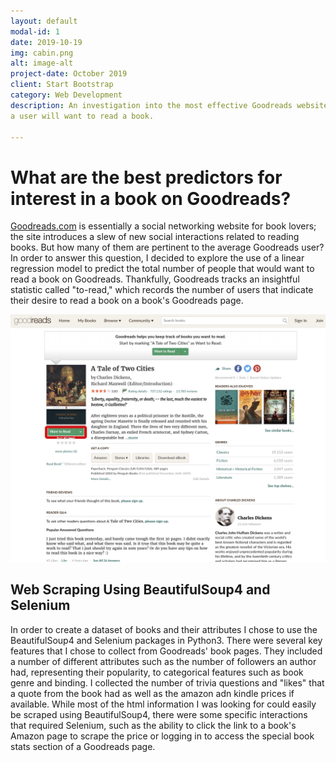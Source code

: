 ```yaml
---
layout: default
modal-id: 1
date: 2019-10-19
img: cabin.png
alt: image-alt
project-date: October 2019
client: Start Bootstrap
category: Web Development
description: An investigation into the most effective Goodreads website interactions for predicting whether or not 
a user will want to read a book.  

---
```


# What are the best predictors for interest in a book on Goodreads?

[Goodreads.com](http://goodreads.com) is essentially a social networking website for book lovers; the site introduces 
a slew of new social interactions related to reading books.  But how many of them are pertinent to the average 
Goodreads user?  In order to answer this question, I decided to explore the use of a linear regression model to 
predict the total number of people that would want to read a book on Goodreads.  Thankfully, Goodreads tracks an 
insightful statistic called "to-read," which records the number of users that indicate their desire to read a book on a 
book's Goodreads page. 

![sample goodreads page](https://github.com/DanRothDataScience/danrothdatascience.github.io/blob/master/img/posts/gr_sample_page.png "A Tale of Two Cities on Goodreads")

## Web Scraping Using BeautifulSoup4 and Selenium

In order to create a dataset of books and their attributes I chose to use the BeautifulSoup4 and Selenium packages in 
Python3.  There were several key features that I chose to collect from Goodreads' book pages.  They included a number of
different attributes such as the number of followers an author had, representing their popularity, to categorical features
such as book genre and binding.  I collected the number of trivia questions and "likes" that a quote from the book had 
as well as the amazon adn kindle prices if available.  While most of the html information I was looking for could easily 
be scraped using BeautifulSoup4, there were some specific interactions that required Selenium, such as the ability to 
click the link to a book's Amazon page to scrape the price or logging in to access the special book stats section of a
Goodreads page.   
